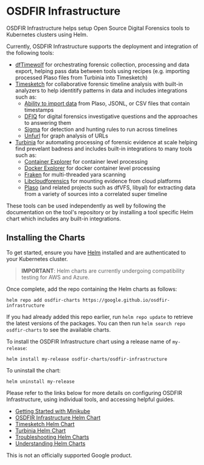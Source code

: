 # OSDFIR Infrastructure

OSDFIR Infrastructure helps setup Open Source
Digital Forensics tools to Kubernetes clusters using Helm.

Currently, OSDFIR Infrastructure supports the deployment and integration of the following tools:

* [dfTimewolf](https://github.com/log2timeline/dftimewolf) for orchestrating forensic collection, processing and data export, helping pass data between tools using recipes (e.g. importing processed Plaso files from Turbinia into Timesketch)
* [Timesketch](https://github.com/google/timesketch) for collaborative forensic timeline analysis with built-in analyzers to help identitify patterns in data and includes integrations such as:
  * [Ability to import data](https://github.com/google/timesketch/blob/master/docs/guides/user/import-from-json-csv.md) from Plaso, JSONL, or CSV files that contain timestamps
  * [DFIQ](https://dfiq.org/) for digital forensics investigative questions and the approaches to answering them
  * [Sigma](https://github.com/SigmaHQ/sigma) for detection and hunting rules to run across timelines
  * [Unfurl](https://github.com/obsidianforensics/unfurl) for graph analysis of URLs
* [Turbinia](https://github.com/google/turbinia) for automating processing of forensic evidence at scale helping find prevelant badness and includes built-in integrations to many tools such as:
  * [Container Explorer](https://github.com/google/container-explorer) for container level processing
  * [Docker Explorer](https://github.com/google/docker-explorer) for docker container level processing
  * [Fraken](https://github.com/google/turbinia/tree/master/tools/fraken) for multi-threaded yara scanning
  * [Libcloudforensics](https://github.com/google/cloud-forensics-utils/) for mounting evidence from cloud platforms
  * [Plaso](https://github.com/log2timeline/plaso) (and related projects such as dfVFS, libyal) for extracting data from a variety of sources into a correlated super timeline

These tools can be used independently as well by following the documentation on the tool's repository or by installing a tool specific Helm chart which includes any built-in integrations.

## Installing the Charts

To get started, ensure you have [Helm](https://helm.sh) installed and are authenticated to your Kubernetes cluster.
> **IMPORTANT**: Helm charts are currently undergoing compatibility testing for AWS and Azure.

Once complete, add the repo containing the Helm charts as follows:

```console
helm repo add osdfir-charts https://google.github.io/osdfir-infrastructure
```

If you had already added this repo earlier, run `helm repo update` to retrieve the latest versions of the packages.
You can then run `helm search repo osdfir-charts` to see the available charts.

To install the OSDFIR Infrastructure chart using a release name of `my-release`:

```console
helm install my-release osdfir-charts/osdfir-infrastructure
```

To uninstall the chart:

```console
helm uninstall my-release
```

Please refer to the links below for more details on configuring OSDFIR Infrastructure,
using individual tools, and accessing helpful guides.

* [Getting Started with Minikube](docs/getting-started.md)
* [OSDFIR Infrastructure Helm Chart](charts/osdfir-infrastructure/README.md)
* [Timesketch Helm Chart](charts/timesketch/README.md)
* [Turbinia Helm Chart](charts/turbinia/README.md)
* [Troubleshooting Helm Charts](docs/troubleshooting.md)
* [Understanding Helm Charts](docs/understanding-helm.md)

This is not an officially supported Google product.
